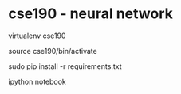 # cse190 - neural network

virtualenv cse190

source cse190/bin/activate

sudo pip install -r requirements.txt

ipython notebook


